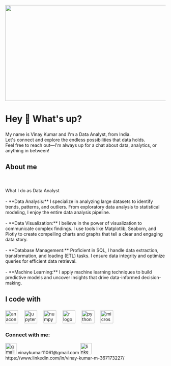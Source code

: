   <br clear="both">

<div align="left">
  <img height="300" width="800" src="https://successive.cloud/wp-content/uploads/2022/04/Data-Analytics-Benefits-768x403.png"  />
</div>

<h1 align="left">Hey 👋 What's up?</h1>

###

<p align="left">My name is Vinay Kumar and I'm a Data Analyst, from India.<br>Let's connect and explore the endless possibilities that data holds. <br>Feel free to reach out—I'm always up for a chat about data, analytics, or anything in between!</p>

<h2 align="left">About me</h2>

###

<br clear="both">

<p align="left">What  I  do as Data Analyst<br><br>- **Data Analysis:** I specialize in analyzing large datasets to identify trends, patterns, and outliers. From exploratory data analysis to statistical modeling, I enjoy the entire data analysis pipeline.<br>  <br>- **Data Visualization:** I believe in the power of visualization to communicate complex findings. I use tools like Matplotlib, Seaborn, and Plotly to create compelling charts and graphs that tell a clear and engaging data story.<br><br>- **Database Management:** Proficient in SQL, I handle data extraction, transformation, and loading (ETL) tasks. I ensure data integrity and optimize queries for efficient data retrieval.<br><br>- **Machine Learning:** I apply machine learning techniques to build predictive models and uncover insights that drive data-informed decision-making.</p>

###

<h2 align="left">I code with</h2>

###

<div align="left">
  <img src="https://cdn.jsdelivr.net/gh/devicons/devicon/icons/anaconda/anaconda-original.svg" height="40" alt="anaconda logo"  />
  <img width="12" />
  <img src="https://cdn.jsdelivr.net/gh/devicons/devicon/icons/jupyter/jupyter-original.svg" height="40" alt="jupyter logo"  />
  <img width="12" />
  <img src="https://cdn.jsdelivr.net/gh/devicons/devicon/icons/numpy/numpy-original.svg" height="40" alt="numpy logo"  />
  <img width="12" />
  <img src="https://cdn.jsdelivr.net/gh/devicons/devicon/icons/r/r-original.svg" height="40" alt="r logo"  />
  <img width="12" />
  <img src="https://cdn.jsdelivr.net/gh/devicons/devicon/icons/python/python-original.svg" height="40" alt="python logo"  />
  <img width="12" />
  <img src="https://cdn.simpleicons.org/microsoftsqlserver/CC2927" height="40" alt="microsoftsqlserver logo"  />
  <img width="12" />
  
###

<h3 align="left">Connect with me:</h3>
<p align="left">

<div align="left">
  <img src="https://img.shields.io/static/v1?message=Gmail&logo=gmail&label=&color=D14836&logoColor=white&labelColor=&style=for-the-badge" height="35" alt="gmail logo"  /> vinaykumar11061@gmail.com
  <img src="https://img.shields.io/static/v1?message=LinkedIn&logo=linkedin&label=&color=0077B5&logoColor=white&labelColor=&style=for-the-badge" height="35" alt="linkedin logo" href="https://linkedin.com/in/vinay-kumar-m-367173227"  /> https://www.linkedin.com/in/vinay-kumar-m-367173227/
</div>

###
</div>

###

